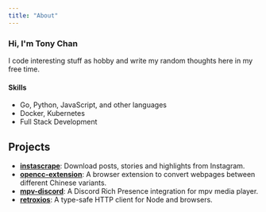 ```yaml
---
title: "About"
---
```


### Hi, I'm Tony Chan

I code interesting stuff as hobby and write my random thoughts here in my free time.

#### Skills

* Go, Python, JavaScript, and other languages
* Docker, Kubernetes
* Full Stack Development

## Projects

* [**instascrape**](https://github.com/tnychn/instascrape): Download posts, stories and highlights from Instagram.
* [**opencc-extension**](https://github.com/tnychn/opencc-extension): A browser extension to convert webpages between different Chinese variants.
* [**mpv-discord**](https://github.com/tnychn/mpv-discord): A Discord Rich Presence integration for mpv media player.
* [**retroxios**](https://github.com/tnychn/retroxios): A type-safe HTTP client for Node and browsers.
